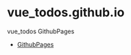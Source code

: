 # vue_todos.github.io
vue_todos GithubPages

* [GithubPages](https://clashm45.github.io/vue_todos_build/)